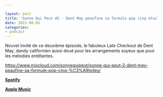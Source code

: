 ```yaml
---

layout: post
title: 'Sonne Qui Peut #2 - Dent May peaufine sa formule pop cinq étoiles'
date: 2021-08-03
categories:
- podcast
---
```


Nouvel invité de ce deuxième épisode, le fabuleux Late Checkout de Dent May, dandy californien aussi doué pour les arrangements soyeux que pour les mélodies entêtantes.

https://www.mixcloud.com/sonnequipeut/sonne-qui-peut-2-dent-may-peaufine-sa-formule-pop-cinq-%C3%A9toiles/

**[Spotify](https://open.spotify.com/episode/5oOeT3Ey5PtKsUGi9sWBAR)**

**[Apple Music](//podcasts.apple.com/us/podcast/sonne-qui-peut-2-dent-may-peaufine-sa-formule-pop-cinq/id1580383358?i=1000531472796)**
